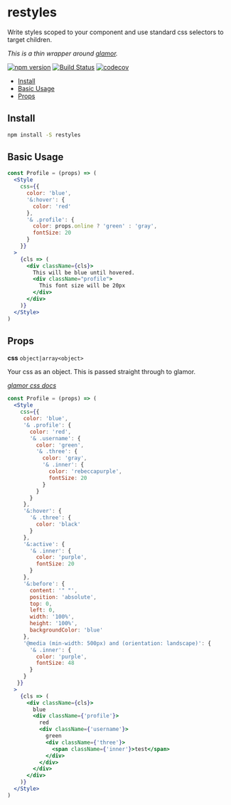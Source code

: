 # restyles

Write styles scoped to your component and use standard css selectors to target children.

*This is a thin wrapper around [glamor](https://github.com/threepointone/glamor).*

[![npm version](https://badge.fury.io/js/restyles.svg)](https://badge.fury.io/js/restyles)
[![Build Status](https://travis-ci.org/tkh44/restyles.svg?branch=master)](https://travis-ci.org/tkh44/restyles)
[![codecov](https://codecov.io/gh/tkh44/restyles/branch/master/graph/badge.svg)](https://codecov.io/gh/tkh44/restyles)

-   [Install](#install)
-   [Basic Usage](#basic-usage)
-   [Props](#props)

## Install

```bash
npm install -S restyles
```

## Basic Usage
```jsx
const Profile = (props) => (
  <Style
    css={{
      color: 'blue',
      '&:hover': {
        color: 'red'
      },
      '& .profile': {
        color: props.online ? 'green' : 'gray',
        fontSize: 20
      }
    }}
  >
    {cls => (
      <div className={cls}>
        This will be blue until hovered.
        <div className="profile">
          This font size will be 20px
        </div>
      </div>
    )}
  </Style>
)
```

## Props

**css** `object|array<object>`

Your css as an object. This is passed straight through to glamor.

*[glamor css docs](https://github.com/threepointone/glamor/blob/master/docs/api.md#cssrules)*

```jsx
const Profile = (props) => (
  <Style
    css={{
     color: 'blue',
     '& .profile': {
       color: 'red',
       '& .username': {
         color: 'green',
         '& .three': {
           color: 'gray',
           '& .inner': {
             color: 'rebeccapurple',
             fontSize: 20
           }
         }
       }
     },
     '&:hover': {
       '& .three': {
         color: 'black'
       }
     },
     '&:active': {
       '& .inner': {
         color: 'purple',
         fontSize: 20
       }
     },
     '&:before': {
       content: '" "',
       position: 'absolute',
       top: 0,
       left: 0,
       width: '100%',
       height: '100%',
       backgroundColor: 'blue'
     },
     '@media (min-width: 500px) and (orientation: landscape)': {
       '& .inner': {
         color: 'purple',
         fontSize: 48
       }
     }
   }}
  >
    {cls => (
      <div className={cls}>
        blue
        <div className={'profile'}>
          red
          <div className={'username'}>
            green
            <div className={'three'}>
              <span className={'inner'}>test</span>
            </div>
          </div>
        </div>
      </div>
    )}
  </Style>
)
```


